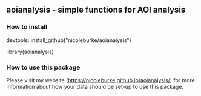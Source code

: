 ## aoianalysis - simple functions for AOI analysis 

### How to install 
devtools::install_github("nicoleburke/aoianalysis")



library(aoianalysis)

### How to use this package

Please visit my website (https://nicoleburke.github.io/aoianalysis/) for more information about how your data should be set-up to use this package. 



